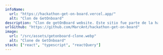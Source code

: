 ```yaml
---
infoName:
  url: "https://hackathon-get-on-board.vercel.app/"
  alt: "Clon de GetOnboard"
description: "Clon de getOnBoard website. Este sitio fue parte de la hackathon de Gentleman Programming siendo ganador del mismo en primer lugar"
urlGithub: "https://github.com/MarcAnt/hackathon-get-on-board"
image:
  url: "/src/assets/getonboard-clone.webp"
  alt: "Clone de GetOnboard"
stack: ["react", "typescript", "reactQuery"]
---
```

